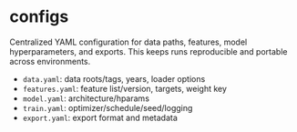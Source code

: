 # configs

Centralized YAML configuration for data paths, features, model hyperparameters, and exports. This keeps runs reproducible and portable across environments.

- `data.yaml`: data roots/tags, years, loader options
- `features.yaml`: feature list/version, targets, weight key
- `model.yaml`: architecture/hparams
- `train.yaml`: optimizer/schedule/seed/logging
- `export.yaml`: export format and metadata
